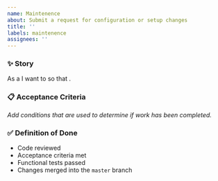 ```yaml
---
name: Maintenence
about: Submit a request for configuration or setup changes
title: ''
labels: maintenence
assignees: ''
---
```


### ✨ Story 

As a <USER> I want to <GOAL> so that <BENEFIT>.

### 📋 Acceptance Criteria

*Add conditions that are used to determine if work has been completed.*

### ✅ Definition of Done

* Code reviewed
* Acceptance criteria met
* Functional tests passed
* Changes merged into the `master` branch
